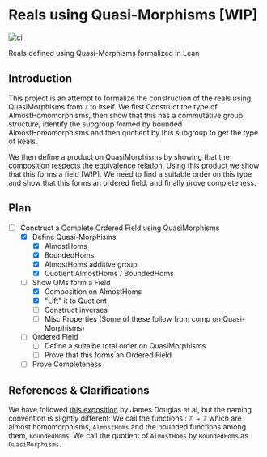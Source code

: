 # Reals using Quasi-Morphisms [WIP]

[![ci](https://github.com/Karthik-Dulam/reals-quasi-morphisms/actions/workflows/build.yaml/badge.svg?event=push)](https://github.com/Karthik-Dulam/reals-quasi-morphisms/actions/workflows/build.yaml)

Reals defined using Quasi-Morphisms formalized in Lean

## Introduction 

This project is an attempt to formalize the construction of the reals using 
QuasiMorphisms from `ℤ` to itself. We first Construct the type of AlmostHomomorphisms,
then show that this has a commutative group structure, identify the subgroup formed by
bounded AlmostHomomorphisms and then quotient by this subgroup to get the type of Reals.

We then define a product on QuasiMorphisms by showing that the composition respects the 
equivalence relation. Using this product we show that this forms a field [WIP].
We need to find a suitable order on this type and show that this forms an ordered field, 
and finally prove completeness.


## Plan 

  + [ ] Construct a Complete Ordered Field using QuasiMorphisms
      - [X] Define Quasi-Morphisms
          * [X] AlmostHoms
          * [X] BoundedHoms
          * [X] AlmostHoms additive group
          * [X] Quotient AlmostHoms / BoundedHoms
      - [ ] Show QMs form a Field 
          * [X] Composition on AlmostHoms
          * [X] "Lift" it to Quotient
          * [ ] Construct inverses
          * [ ] Misc Properties (Some of these follow from comp on Quasi-Morphisms)
      - [ ] Ordered Field
          * [ ] Define a suitalbe total order on QuasiMorphisms
          * [ ] Prove that this forms an Ordered Field
      - [ ] Prove Completeness
    
## References & Clarifications

We have followed [this exposition](http://web.science.mq.edu.au/~street/EffR.pdf) by James Douglas et al, but 
the naming convention is slightly different: We call the functions : `ℤ → ℤ` which 
are almost homomorphisms, `AlmostHoms` and the bounded functions among them, `BoundedHoms`.
We call the quotient of `AlmostHoms` by `BoundedHoms` as `QuasiMorphisms`.
